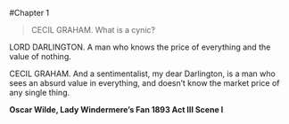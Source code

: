 #Chapter 1

>CECIL GRAHAM. What is a cynic?   

LORD DARLINGTON. A man who knows the price of everything and the value of nothing.    

CECIL GRAHAM. And a sentimentalist, my dear Darlington, is a man who sees an absurd value in everything, and doesn’t know the market price of any single thing.       

**Oscar Wilde, Lady Windermere’s Fan 1893 Act III Scene I**